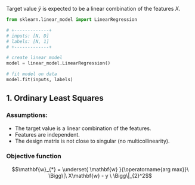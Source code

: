 Target value $\hat{y}$ is expected to be a linear combination of the features $X$.

```python
from sklearn.linear_model import LinearRegression

# +-------------+
# inputs: [N, D]
# labels: [N, 1]
# +-------------+

# create linear model
model = linear_model.LinearRegression()

# fit model on data
model.fit(inputs, labels)
```

## 1. Ordinary Least Squares

### Assumptions:

- The target value is a linear combination of the features.
- Features are independent.
- The design matrix is not close to singular (no multicollinearity).
### Objective function
$$\mathbf{w}_{*} = \underset{ \mathbf{w} }{\operatorname{arg max}}\ \Bigg\|\ X\mathbf{w} - y \ \Bigg\|_{2}^2$$

